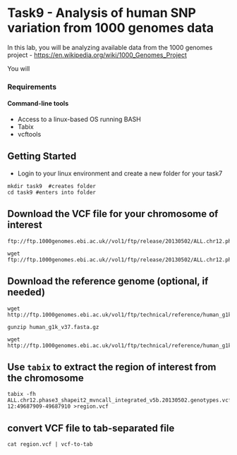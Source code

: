 # Task9 - Analysis of human SNP variation from 1000 genomes data

In this lab, you will be analyzing available data from the 1000 genomes project - https://en.wikipedia.org/wiki/1000_Genomes_Project

You will 

### Requirements

#### Command-line tools
* Access to a linux-based OS running BASH
* Tabix
* vcftools


## Getting Started

* Login to your linux environment and create a new folder for your task7

```
mkdir task9  #creates folder
cd task9 #enters into folder
```

## Download the VCF file for your chromosome of interest
```
ftp://ftp.1000genomes.ebi.ac.uk//vol1/ftp/release/20130502/ALL.chr12.phase3_shapeit2_mvncall_integrated_v5b.20130502.genotypes.vcf.gz

wget ftp://ftp.1000genomes.ebi.ac.uk//vol1/ftp/release/20130502/ALL.chr12.phase3_shapeit2_mvncall_integrated_v5b.20130502.genotypes.vcf.gz.tbi
```

## Download the reference genome (optional, if needed)
```
wget http://ftp.1000genomes.ebi.ac.uk/vol1/ftp/technical/reference/human_g1k_v37.fasta.gz

gunzip human_g1k_v37.fasta.gz

wget http://ftp.1000genomes.ebi.ac.uk/vol1/ftp/technical/reference/human_g1k_v37.fasta.fai
```


## Use `tabix` to extract the region of interest from the chromosome 

```
tabix -fh ALL.chr12.phase3_shapeit2_mvncall_integrated_v5b.20130502.genotypes.vcf.gz 12:49687909-49687910 >region.vcf
```

## convert VCF file to tab-separated file
```
cat region.vcf | vcf-to-tab
```


